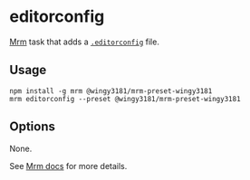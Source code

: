 # editorconfig

[Mrm](https://github.com/sapegin/mrm) task that adds a [`.editorconfig`](https://editorconfig.org/) file.

## Usage

```
npm install -g mrm @wingy3181/mrm-preset-wingy3181
mrm editorconfig --preset @wingy3181/mrm-preset-wingy3181
```

## Options

None.

See [Mrm docs](https://github.com/sapegin/mrm#usage) for more details.
